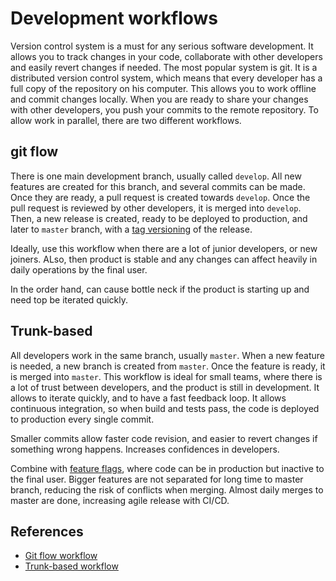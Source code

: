 # Development workflows

Version control system is a must for any serious software development. It allows
you to track changes in your code, collaborate with other developers and easily
revert changes if needed. The most popular system is git. It is a distributed
version control system, which means that every developer has a full copy of the
repository on his computer. This allows you to work offline and commit changes
locally. When you are ready to share your changes with other developers, you
push your commits to the remote repository. To allow work in parallel, there are
two different workflows.

## git flow

There is one main development branch, usually called `develop`. All new features
are created for this branch, and several commits can be made. Once they are
ready, a pull request is created towards `develop`. Once the pull request is
reviewed by other developers, it is merged into `develop`. Then, a new release
is created, ready to be deployed to production, and later to `master` branch,
with a [tag versioning](../devops/versioning.md) of the release.

Ideally, use this workflow when there are a lot of junior developers, or new
joiners. ALso, then product is stable and any changes can affect heavily in
daily operations by the final user.

In the order hand, can cause bottle neck if the product is starting up and need
top be iterated quickly.

## Trunk-based

All developers work in the same branch, usually `master`. When a new feature is
needed, a new branch is created from `master`. Once the feature is ready, it is
merged into `master`. This workflow is ideal for small teams, where there is a
lot of trust between developers, and the product is still in development. It
allows to iterate quickly, and to have a fast feedback loop. It allows
continuous integration, so when build and tests pass, the code is deployed to
production every single commit.

Smaller commits allow faster code revision, and easier to revert changes if
something wrong happens. Increases confidences in developers.

Combine with [feature flags](../devops/features-toggles.md), where code can be in production but inactive to the
final user. Bigger features are not separated for long time to master branch,
reducing the risk of conflicts when merging. Almost daily merges to master are
done, increasing agile release with CI/CD.

## References

- [Git flow workflow](https://www.atlassian.com/git/tutorials/comparing-workflows/gitflow-workflow)
- [Trunk-based workflow](https://www.atlassian.com/continuous-delivery/continuous-integration/trunk-based-development)